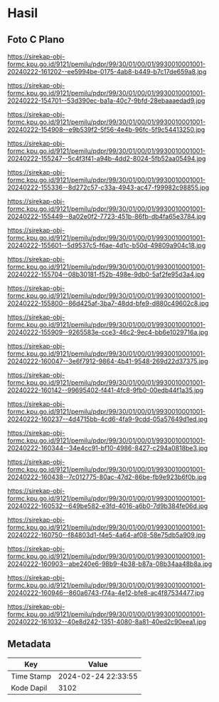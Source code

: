 # Hasil

## Foto C Plano

https://sirekap-obj-formc.kpu.go.id/9121/pemilu/pdpr/99/30/01/00/01/9930010001001-20240222-161202--ee5994be-0175-4ab8-b449-b7c17de659a8.jpg

https://sirekap-obj-formc.kpu.go.id/9121/pemilu/pdpr/99/30/01/00/01/9930010001001-20240222-154701--53d390ec-ba1a-40c7-9bfd-28ebaaaedad9.jpg

https://sirekap-obj-formc.kpu.go.id/9121/pemilu/pdpr/99/30/01/00/01/9930010001001-20240222-154908--e9b539f2-5f56-4e4b-96fc-5f9c54413250.jpg

https://sirekap-obj-formc.kpu.go.id/9121/pemilu/pdpr/99/30/01/00/01/9930010001001-20240222-155247--5c4f3f41-a94b-4dd2-8024-5fb52aa05494.jpg

https://sirekap-obj-formc.kpu.go.id/9121/pemilu/pdpr/99/30/01/00/01/9930010001001-20240222-155336--8d272c57-c33a-4943-ac47-f99982c98855.jpg

https://sirekap-obj-formc.kpu.go.id/9121/pemilu/pdpr/99/30/01/00/01/9930010001001-20240222-155449--8a02e0f2-7723-451b-86fb-db4fa65e3784.jpg

https://sirekap-obj-formc.kpu.go.id/9121/pemilu/pdpr/99/30/01/00/01/9930010001001-20240222-155601--5d9537c5-f6ae-4d1c-b50d-49809a904c18.jpg

https://sirekap-obj-formc.kpu.go.id/9121/pemilu/pdpr/99/30/01/00/01/9930010001001-20240222-155704--08b30181-f52b-498e-9db0-5af2fe95d3a4.jpg

https://sirekap-obj-formc.kpu.go.id/9121/pemilu/pdpr/99/30/01/00/01/9930010001001-20240222-155800--86d425af-3ba7-48dd-bfe9-d880c49602c8.jpg

https://sirekap-obj-formc.kpu.go.id/9121/pemilu/pdpr/99/30/01/00/01/9930010001001-20240222-155909--9265583e-cce3-46c2-9ec4-bb6e1029716a.jpg

https://sirekap-obj-formc.kpu.go.id/9121/pemilu/pdpr/99/30/01/00/01/9930010001001-20240222-160047--3e6f7912-9864-4b41-9548-269d22d37375.jpg

https://sirekap-obj-formc.kpu.go.id/9121/pemilu/pdpr/99/30/01/00/01/9930010001001-20240222-160142--99695402-f441-4fc8-9fb0-00edb44f1a35.jpg

https://sirekap-obj-formc.kpu.go.id/9121/pemilu/pdpr/99/30/01/00/01/9930010001001-20240222-160237--4d4715bb-4cd6-4fa9-9cdd-05a57649d1ed.jpg

https://sirekap-obj-formc.kpu.go.id/9121/pemilu/pdpr/99/30/01/00/01/9930010001001-20240222-160344--34e4cc91-bf10-4986-8427-c294a0818be3.jpg

https://sirekap-obj-formc.kpu.go.id/9121/pemilu/pdpr/99/30/01/00/01/9930010001001-20240222-160438--7c012775-80ac-47d2-86be-fb9e923b6f0b.jpg

https://sirekap-obj-formc.kpu.go.id/9121/pemilu/pdpr/99/30/01/00/01/9930010001001-20240222-160532--649be582-e3fd-4016-a6b0-7d9b384fe06d.jpg

https://sirekap-obj-formc.kpu.go.id/9121/pemilu/pdpr/99/30/01/00/01/9930010001001-20240222-160750--f84803d1-f4e5-4a64-af08-58e75db5a909.jpg

https://sirekap-obj-formc.kpu.go.id/9121/pemilu/pdpr/99/30/01/00/01/9930010001001-20240222-160903--abe240e6-98b9-4b38-b87a-08b34aa48b8a.jpg

https://sirekap-obj-formc.kpu.go.id/9121/pemilu/pdpr/99/30/01/00/01/9930010001001-20240222-160946--860a6743-f74a-4e12-bfe8-ac4f87534477.jpg

https://sirekap-obj-formc.kpu.go.id/9121/pemilu/pdpr/99/30/01/00/01/9930010001001-20240222-161032--40e8d242-1351-4080-8a81-40ed2c90eea1.jpg


## Metadata

| Key        | Value               |
| ---------- | ------------------- |
| Time Stamp | 2024-02-24 22:33:55 |
| Kode Dapil | 3102                |



